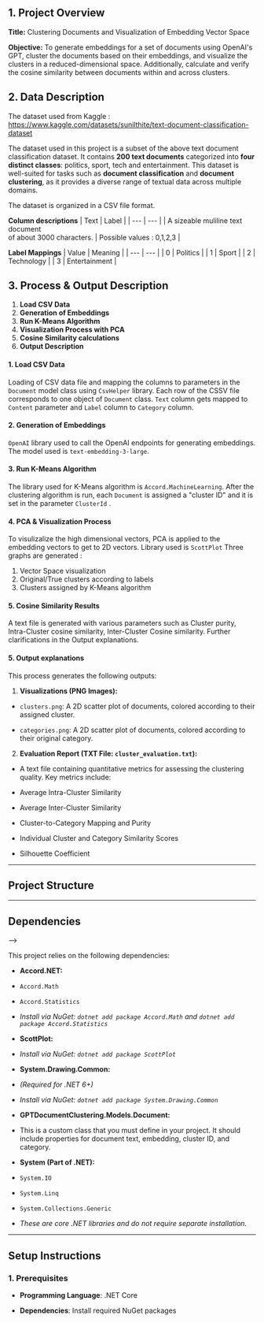 
## 1. Project Overview

  

**Title:** Clustering Documents and Visualization of Embedding Vector Space

  

**Objective:** To generate embeddings for a set of documents using OpenAI's GPT, cluster the documents based on their embeddings, and visualize the clusters in a reduced-dimensional space. Additionally, calculate and verify the cosine similarity between documents within and across clusters.

  

## 2. Data Description
The dataset used from Kaggle :
https://www.kaggle.com/datasets/sunilthite/text-document-classification-dataset

The dataset used in this project is a subset of the above text document classification dataset. It contains **200 text documents** categorized into **four distinct classes**: politics, sport, tech and entertainment. This dataset is well-suited for tasks such as **document classification** and **document clustering**, as it provides a diverse range of textual data across multiple domains.

The dataset is organized in a CSV file format.

**Column descriptions**
| Text | Label |
| --- | --- |
| A sizeable muliline text document <br> of about 3000 characters. | Possible values : 0,1,2,3 |

<!-- Table separator -->

**Label Mappings**
| Value | Meaning |
| --- | --- |
| 0 | Politics |
| 1 | Sport |
| 2 | Technology |
| 3 | Entertainment |


## 3. Process & Output Description

 1. **Load CSV Data**
 2. **Generation of Embeddings**
 3. **Run K-Means Algorithm**
 4. **Visualization Process with PCA**
 5. **Cosine Similarity calculations**
 6. **Output Description**

  

#### 1. Load CSV Data
Loading of CSV data file and mapping the columns to parameters in the `Document` model class using `CsvHelper` library. Each row of the CSSV file corresponds to one object of `Document` class. 
 `Text` column gets mapped to `Content` parameter and `Label` column to `Category` column.
  
#### 2. Generation of Embeddings
`OpenAI` library used to call the OpenAI endpoints for generating embeddings. The model used is `text-embedding-3-large`.

#### 3. Run K-Means Algorithm
The library used for K-Means algorithm is `Accord.MachineLearning`. After the clustering algorithm is run, each `Document` is assigned a "cluster ID" and it is set in the parameter `ClusterId` .

#### 4. PCA & Visualization Process 
To visulizalize the high dimensional vectors, PCA is applied to the embedding vectors to get to 2D vectors. Library used is `ScottPlot`
Three graphs are generated : 

 1. Vector Space visualization
 2. Original/True clusters according to labels 
 3. Clusters assigned by K-Means algorithm

#### 5. Cosine Similarity Results 
A text file is generated with various parameters such as Cluster purity, Intra-Cluster cosine similarity, Inter-Cluster Cosine similarity. Further clarifications in the Output explanations. 

#### 5. Output explanations

This process generates the following outputs:

  

1.  **Visualizations (PNG Images):**

*  `clusters.png`: A 2D scatter plot of documents, colored according to their assigned cluster.

*  `categories.png`: A 2D scatter plot of documents, colored according to their original category.

  

2.  **Evaluation Report (TXT File: `cluster_evaluation.txt`):**

* A text file containing quantitative metrics for assessing the clustering quality. Key metrics include:

* Average Intra-Cluster Similarity

* Average Inter-Cluster Similarity

* Cluster-to-Category Mapping and Purity

* Individual Cluster and Category Similarity Scores

* Silhouette Coefficient


  

---

  

## Project Structure

  

---

  
  


  

## Dependencies

-->

  

This project relies on the following dependencies:

  

*  **Accord.NET:**

*  `Accord.Math`

*  `Accord.Statistics`

*  _Install via NuGet: `dotnet add package Accord.Math` and `dotnet add package Accord.Statistics`_

  

*  **ScottPlot:**

*  _Install via NuGet: `dotnet add package ScottPlot`_

  

*  **System.Drawing.Common:**

*  _(Required for .NET 6+)_

*  _Install via NuGet: `dotnet add package System.Drawing.Common`_

  

*  **GPTDocumentClustering.Models.Document:**

* This is a custom class that you must define in your project. It should include properties for document text, embedding, cluster ID, and category.

  

*  **System (Part of .NET):**

*  `System.IO`

*  `System.Linq`

*  `System.Collections.Generic`

*  _These are core .NET libraries and do not require separate installation._

  

---

  

## **Setup Instructions**

  

### 1. **Prerequisites**

  

-  **Programming Language**: .NET Core

-  **Dependencies**: Install required NuGet packages

  

  


